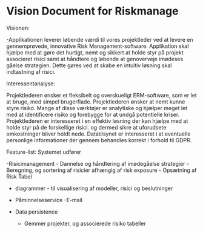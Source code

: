 # Vision Document for Riskmanage
Visionen:

 -Applikationen leverer løbende værdi til vores  projektleder ved at levere en gennemprøvede, innovative Risk Management-software.
Applikation skal hjælpe med at gøre det hurtigt, nemt og sikkert at holde styr på projekt associeret risici samt at håndtere og løbende at genoverveje imødeses gåelse strategien. Dette gøres ved at skabe en intuitiv løsning skal indtastning af risici.   

Interessentanalyse:

Projektlederen ønsker et fleksibelt og overskueligt ERM-software,  som er let at bruge, med simpel brugerflade. Projektlederen ønsker at nemt kunne styre risiko. Mange af disse værktøjer er analytiske og  hjælper meget let med at identificere risiko og forebygge for at undgå potentielle kriser. Projektlederen er interesseret i en effektiv løsning der kan hjælpe med at holde styr på de forskellige risici. og dermed sikre at uforudsete omkostninger bliver holdt nede.
Datatilsynet er interesseret i at eventuelle personlige informationer der gennem behandles korrekt i forhold til GDPR.   

Feature-list: 
Systemet udfører 

-Risicimanagement
	- Dannelse og håndtering af imødegåelse strategier
	- Beregning, og sortering af risicier afhængig af risk exposure
	- Opsætning af Risk Tabel
- diagrammer - til visualisering af modeller, risici og  beslutninger

- Påminnelseservice
-E-mail 


- Data persistence
	- Gemmer projekter, og associerede risiko tabeller

